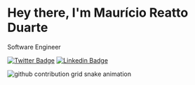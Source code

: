 # Hey there, I'm Maurício Reatto Duarte

Software Engineer

[![Twitter Badge](https://img.shields.io/badge/-@mauriciord-6633cc?style=flat-square&labelColor=6633cc&logo=twitter&logoColor=white&link=https://twitter.com/mauriciord)](https://twitter.com/mauriciord)
[![Linkedin Badge](https://img.shields.io/badge/-Mauricio%20R%20Duarte-6633cc?style=flat-square&logo=Linkedin&logoColor=white&link=https://www.linkedin.com/in/mauriciord/)](https://www.linkedin.com/in/mauriciord/)

<picture>
  <source media="(prefers-color-scheme: dark)" srcset="https://github.com/user-attachments/assets/8b493c00-f6da-41fd-a6a9-0c0ba25a7b68">
  <source media="(prefers-color-scheme: light)" srcset="https://github.com/user-attachments/assets/180a5d09-6c1f-438b-8e98-daf4b39b0fad">
  <img alt="github contribution grid snake animation" src="https://github.com/user-attachments/assets/180a5d09-6c1f-438b-8e98-daf4b39b0fad">
</picture> 
